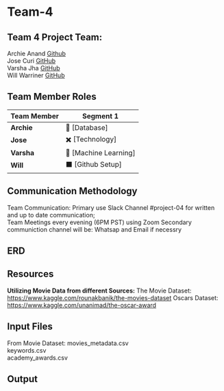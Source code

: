 # Team-4
## Team 4 Project Team:<br>
Archie Anand [Github](https://github.com/archieanand)<br>
Jose Curi [GitHub](https://github.com/joseluiscuri)<br>
Varsha Jha [GitHub](https://github.com/varshajha28)<br>
Will Warriner [GitHub](https://github.com/Sukurudo)<br>

## Team Member Roles 
| Team Member | Segment 1 |
|---|---|
| **Archie** | :red_circle: [Database]|
| **Jose** | :heavy_multiplication_x: [Technology]|
| **Varsha** | :small_red_triangle: [Machine Learning]|
| **Will** | :black_large_square: [Github Setup]|

## Communication Methodology
Team Communication: Primary use Slack Channel #project-04 for written and up to date communication;<br>
Team Meetings every evening (6PM PST) using Zoom
Secondary communiction channel will be: Whatsap and Email if necessry

## ERD


## Resources

**Utilizing Movie Data from different Sources:**
The Movie Dataset: https://www.kaggle.com/rounakbanik/the-movies-dataset
Oscars Dataset: https://www.kaggle.com/unanimad/the-oscar-award

## Input Files
From Movie Dataset: 
movies_metadata.csv <br>
keywords.csv <br>
academy_awards.csv<br>

## Output
